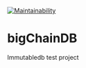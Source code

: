 [![Maintainability](https://api.codeclimate.com/v1/badges/34f80d55343cd2b79102/maintainability)](https://codeclimate.com/github/underway336/bigChainDB/maintainability)
# bigChainDB
Immutabledb test project
